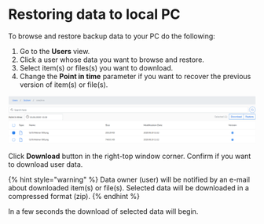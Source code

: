 # Restoring data to local PC

To browse and restore backup data to your PC do the following:

1. Go to the **Users** view.
2. Click a user whose data you want to browse and restore.
3. Select item\(s\) or files\(s\) you want to download.
4. Change the **Point in time** parameter if you want to recover the previous version of item\(s\) or file\(s\).  

![](../../.gitbook/assets/kodo-cloud-administration-restore05.png)

Click **Download** button in the right-top window corner. Confirm if you want to download user data.

{% hint style="warning" %}
Data owner \(user\) will be notified by an e-mail about downloaded item\(s\) or file\(s\).  Selected data will be downloaded in a compressed format \(zip\).
{% endhint %}

In a few seconds the download of selected data will begin.

